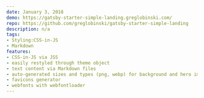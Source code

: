 ```yaml
---
date: January 3, 2018
demo: https://gatsby-starter-simple-landing.greglobinski.com/
repo: https://github.com/greglobinski/gatsby-starter-simple-landing
description: n/a
tags:
- Styling:CSS-in-JS
- Markdown
features:
- CSS-in-JS via JSS
- easily restyled through theme object
- text content via Markdown files
- auto-generated sizes and types (png, webp) for background and hero images
- favicons generator
- webfonts with webfontloader
---
```

